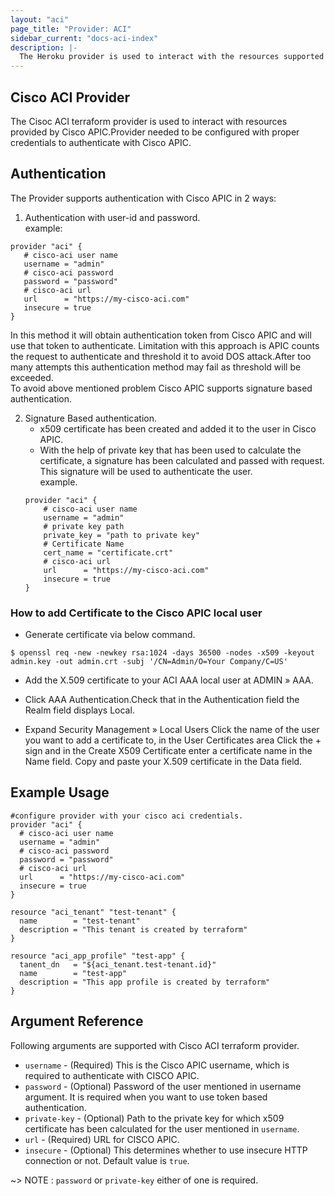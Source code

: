 ```yaml
---
layout: "aci"
page_title: "Provider: ACI"
sidebar_current: "docs-aci-index"
description: |-
  The Heroku provider is used to interact with the resources supported by Heroku. The provider needs to be configured with the proper credentials before it can be used.
---
```

Cisco ACI Provider
------------
The Cisoc ACI terraform provider is used to interact with resources provided by Cisco APIC.Provider needed to be configured with proper credentials to authenticate with Cisco APIC.

Authentication
--------------
The Provider supports authentication with Cisco APIC in 2 ways:  

 1. Authentication with user-id and password.  
 example:  

 ```hcl
 provider "aci" {
    # cisco-aci user name
    username = "admin"
    # cisco-aci password
    password = "password"
    # cisco-aci url
    url      = "https://my-cisco-aci.com"
    insecure = true
}
 ```

 In this method it will obtain authentication token from Cisco APIC and will use that token to authenticate. Limitation with this approach is APIC counts the request to authenticate and threshold it to avoid DOS attack.After too many attempts this authentication method may fail as threshold will be exceeded.  
 To avoid above mentioned problem Cisco APIC supports signature based authentication.  

 2. Signature Based authentication.  
    * x509 certificate has been created and added it to the user in Cisco APIC.
    * With the help of private key that has been used to calculate the certificate, a signature has been calculated and passed with request. This signature will be used to authenticate the user.  
    example.
    ```hcl
    provider "aci" {
        # cisco-aci user name
        username = "admin"
        # private key path
        private_key = "path to private key"
        # Certificate Name
        cert_name = "certificate.crt"
        # cisco-aci url
        url      = "https://my-cisco-aci.com"
        insecure = true
    }
    ```

### How to add Certificate to the Cisco APIC local user ###

* Generate certificate via below command.

```shell
$ openssl req -new -newkey rsa:1024 -days 36500 -nodes -x509 -keyout admin.key -out admin.crt -subj '/CN=Admin/O=Your Company/C=US'
```

* Add the X.509 certificate to your ACI AAA local user at ADMIN » AAA.

* Click AAA Authentication.Check that in the Authentication field the Realm field displays Local.

* Expand Security Management » Local Users
Click the name of the user you want to add a certificate to, in the User Certificates area
Click the + sign and in the Create X509 Certificate enter a certificate name in the Name field. Copy and paste your X.509 certificate in the Data field.


Example Usage
------------
```hcl
#configure provider with your cisco aci credentials.
provider "aci" {
  # cisco-aci user name
  username = "admin"
  # cisco-aci password
  password = "password"
  # cisco-aci url
  url      = "https://my-cisco-aci.com"
  insecure = true
}

resource "aci_tenant" "test-tenant" {
  name        = "test-tenant"
  description = "This tenant is created by terraform"
}

resource "aci_app_profile" "test-app" {
  tanent_dn   = "${aci_tenant.test-tenant.id}"
  name        = "test-app"
  description = "This app profile is created by terraform"
}
```

Argument Reference
------------------
Following arguments are supported with Cisco ACI terraform provider.

 * `username` - (Required) This is the Cisco APIC username, which is required to authenticate with CISCO APIC.
 * `password` - (Optional) Password of the user mentioned in username argument. It is required when you want to use token based authentication.
 * `private-key` - (Optional) Path to the private key for which x509 certificate has been calculated for the user mentioned in `username`.
 * `url` - (Required) URL for CISCO APIC.
 * `insecure` - (Optional) This determines whether to use insecure HTTP connection or not. Default value is `true`.  

~> NOTE : `password` or `private-key` either of one is required.
